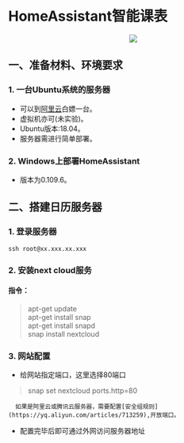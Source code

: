# HomeAssistant智能课表
<p align="center">
  <img src="https://github.com/home-assistant/home-assistant-assets/blob/master/loading-screen.gif">
</p>

## 一、准备材料、环境要求
   
### 1. 一台Ubuntu系统的服务器
   
* 可以到[阿里云](https://developer.aliyun.com/adc/student/)白嫖一台。
* 虚拟机亦可(未实验)。
* Ubuntu版本:18.04。
* 服务器需进行简单部署。
### 2. Windows上部署HomeAssistant
   
* 版本为0.109.6。

## 二、搭建日历服务器
### 1. 登录服务器
    ssh root@xx.xxx.xx.xxx
    
### 2. 安装next cloud服务
#### 指令：
>apt-get update  
apt-get install snap  
apt-get install snapd  
snap install nextcloud  

### 3. 网站配置
* 给网站指定端口，这里选择80端口  
>snap set nextcloud ports.http=80  
```
  如果是阿里云或腾讯云服务器，需要配置[安全组规则](https://yq.aliyun.com/articles/713259),开放端口。  
```
* 配置完毕后即可通过外网访问服务器地址


